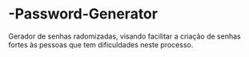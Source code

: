 # -Password-Generator

Gerador de senhas radomizadas, visando facilitar a criação de senhas fortes às pessoas que tem dificuldades neste processo. 
